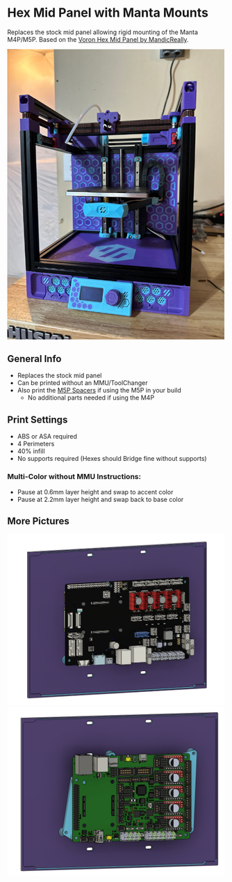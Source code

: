 # Hex Mid Panel with Manta Mounts

Replaces the stock mid panel allowing rigid mounting of the Manta M4P/M5P. Based on the [Voron Hex Mid Panel by MandicReally](https://thangs.com/designer/MandicReally/3d-model/Voron%20Hex%20Mid%20Panel%20-%20Accent%20your%200.2%21-960156).

<img src="images/installed.jpg" alt="installed" width="500"/>

## General Info
- Replaces the stock mid panel
- Can be printed without an MMU/ToolChanger
- Also print the [M5P Spacers](<STLs/M5P Spacers.stl>) if using the M5P in your build
    - No additional parts needed if using the M4P

## Print Settings
- ABS or ASA required
- 4 Perimeters
- 40% infill
- No supports required (Hexes should Bridge fine without supports)

### Multi-Color without MMU Instructions:
- Pause at 0.6mm layer height and swap to accent color
- Pause at 2.2mm layer height and swap back to base color

## More Pictures
<img src="images/m4p.png" alt="m4p" width=500/>
<img src="images/m5p.png" alt="m5p" width=500/>